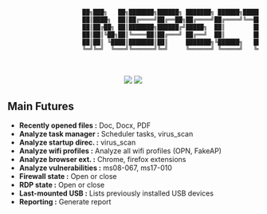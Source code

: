 
````python
                     ██╗███╗   ██╗███████╗██████╗ ███████╗ ██████╗████████╗ ██████╗ ██████╗ 
                     ██║████╗  ██║██╔════╝██╔══██╗██╔════╝██╔════╝╚══██╔══╝██╔═══██╗██╔══██╗
                     ██║██╔██╗ ██║███████╗██████╔╝█████╗  ██║        ██║   ██║   ██║██████╔╝
                     ██║██║╚██╗██║╚════██║██╔═══╝ ██╔══╝  ██║        ██║   ██║   ██║██╔══██╗
                     ██║██║ ╚████║███████║██║     ███████╗╚██████╗   ██║   ╚██████╔╝██║  ██║
                     ╚═╝╚═╝  ╚═══╝╚══════╝╚═╝     ╚══════╝ ╚═════╝   ╚═╝    ╚═════╝ ╚═╝  ╚═╝                                                                                                                                                                                                                                           
````
                                                                                                             
<p align="center">
<img src="https://img.shields.io/badge/Python-3-yellow.svg"></a> <img src="https://img.shields.io/badge/license-GPLv3-red.svg">
</p>


## Main Futures

+ **Recently opened files   :** Doc, Docx, PDF
+ **Analyze task manager    :** Scheduler tasks, virus_scan
+ **Analyze startup direc.  :** virus_scan
+ **Analyze wifi profiles   :** Analyze all wifi profiles (OPN, FakeAP)
+ **Analyze browser ext.    :** Chrome, firefox extensions
+ **Analyze vulnerabilities :** ms08-067, ms17-010
+ **Firewall state          :** Open or close
+ **RDP      state          :** Open or close
+ **Last-mounted USB        :** Lists previously installed USB devices
+ **Reporting               :** Generate report



